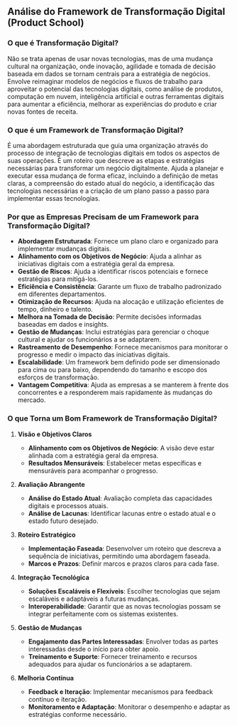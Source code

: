 ## Análise do Framework de Transformação Digital (Product School)

### O que é Transformação Digital?
Não se trata apenas de usar novas tecnologias, mas de uma mudança cultural na organização, onde inovação, agilidade e tomada de decisão baseada em dados se tornam centrais para a estratégia de negócios. Envolve reimaginar modelos de negócios e fluxos de trabalho para aproveitar o potencial das tecnologias digitais, como análise de produtos, computação em nuvem, inteligência artificial e outras ferramentas digitais para aumentar a eficiência, melhorar as experiências do produto e criar novas fontes de receita.

### O que é um Framework de Transformação Digital?
É uma abordagem estruturada que guia uma organização através do processo de integração de tecnologias digitais em todos os aspectos de suas operações. É um roteiro que descreve as etapas e estratégias necessárias para transformar um negócio digitalmente. Ajuda a planejar e executar essa mudança de forma eficaz, incluindo a definição de metas claras, a compreensão do estado atual do negócio, a identificação das tecnologias necessárias e a criação de um plano passo a passo para implementar essas tecnologias.

### Por que as Empresas Precisam de um Framework para Transformação Digital?
*   **Abordagem Estruturada**: Fornece um plano claro e organizado para implementar mudanças digitais.
*   **Alinhamento com os Objetivos de Negócio**: Ajuda a alinhar as iniciativas digitais com a estratégia geral da empresa.
*   **Gestão de Riscos**: Ajuda a identificar riscos potenciais e fornece estratégias para mitigá-los.
*   **Eficiência e Consistência**: Garante um fluxo de trabalho padronizado em diferentes departamentos.
*   **Otimização de Recursos**: Ajuda na alocação e utilização eficientes de tempo, dinheiro e talento.
*   **Melhora na Tomada de Decisão**: Permite decisões informadas baseadas em dados e insights.
*   **Gestão de Mudanças**: Inclui estratégias para gerenciar o choque cultural e ajudar os funcionários a se adaptarem.
*   **Rastreamento de Desempenho**: Fornece mecanismos para monitorar o progresso e medir o impacto das iniciativas digitais.
*   **Escalabilidade**: Um framework bem definido pode ser dimensionado para cima ou para baixo, dependendo do tamanho e escopo dos esforços de transformação.
*   **Vantagem Competitiva**: Ajuda as empresas a se manterem à frente dos concorrentes e a responderem mais rapidamente às mudanças do mercado.

### O que Torna um Bom Framework de Transformação Digital?

1.  **Visão e Objetivos Claros**
    *   **Alinhamento com os Objetivos de Negócio**: A visão deve estar alinhada com a estratégia geral da empresa.
    *   **Resultados Mensuráveis**: Estabelecer metas específicas e mensuráveis para acompanhar o progresso.

2.  **Avaliação Abrangente**
    *   **Análise do Estado Atual**: Avaliação completa das capacidades digitais e processos atuais.
    *   **Análise de Lacunas**: Identificar lacunas entre o estado atual e o estado futuro desejado.

3.  **Roteiro Estratégico**
    *   **Implementação Faseada**: Desenvolver um roteiro que descreva a sequência de iniciativas, permitindo uma abordagem faseada.
    *   **Marcos e Prazos**: Definir marcos e prazos claros para cada fase.

4.  **Integração Tecnológica**
    *   **Soluções Escaláveis e Flexíveis**: Escolher tecnologias que sejam escaláveis e adaptáveis a futuras mudanças.
    *   **Interoperabilidade**: Garantir que as novas tecnologias possam se integrar perfeitamente com os sistemas existentes.

5.  **Gestão de Mudanças**
    *   **Engajamento das Partes Interessadas**: Envolver todas as partes interessadas desde o início para obter apoio.
    *   **Treinamento e Suporte**: Fornecer treinamento e recursos adequados para ajudar os funcionários a se adaptarem.

6.  **Melhoria Contínua**
    *   **Feedback e Iteração**: Implementar mecanismos para feedback contínuo e iteração.
    *   **Monitoramento e Adaptação**: Monitorar o desempenho e adaptar as estratégias conforme necessário.


